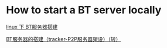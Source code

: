 # How to start a BT server locally



[linux 下 BT服务器搭建](https://blog.imdst.com/linux-xia-btfu-wu-qi-da-jian/)

 [BT服务器的搭建（tracker-P2P服务器架设）（转）](https://www.cnblogs.com/EasonJim/p/6601330.html) 